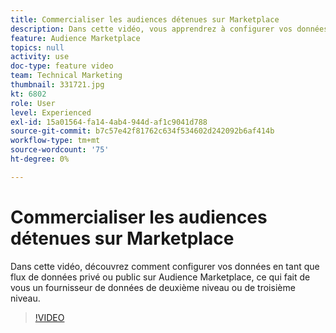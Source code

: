 ```yaml
---
title: Commercialiser les audiences détenues sur Marketplace
description: Dans cette vidéo, vous apprendrez à configurer vos données en tant que flux de données privé ou public sur Audience Marketplace, ce qui fait de vous un fournisseur de données de 2e ou 3e niveau.
feature: Audience Marketplace
topics: null
activity: use
doc-type: feature video
team: Technical Marketing
thumbnail: 331721.jpg
kt: 6802
role: User
level: Experienced
exl-id: 15a01564-fa14-4ab4-944d-af1c9041d788
source-git-commit: b7c57e42f81762c634f534602d242092b6af414b
workflow-type: tm+mt
source-wordcount: '75'
ht-degree: 0%

---
```


# Commercialiser les audiences détenues sur Marketplace

Dans cette vidéo, découvrez comment configurer vos données en tant que flux de données privé ou public sur Audience Marketplace, ce qui fait de vous un fournisseur de données de deuxième niveau ou de troisième niveau.

>[!VIDEO](https://video.tv.adobe.com/v/331721/?quality=12&learn=on)
